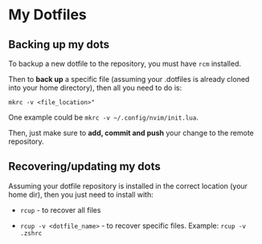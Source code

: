 # My Dotfiles

## Backing up my dots

To backup a new dotfile to the repository, you must have `rcm` installed.

Then to **back up** a specific file (assuming your .dotfiles is already cloned into your home directory), then all you need to do is:

```
mkrc -v <file_location>"
```

One example could be `mkrc -v ~/.config/nvim/init.lua`.

Then, just make sure to **add, commit and push** your change to the remote repository.

## Recovering/updating my dots

Assuming your dotfile repository is installed in the correct location (your home dir), then you just need to install with:

* `rcup` - to recover all files

* `rcup -v <dotfile_name>` - to recover specific files. Example: `rcup -v .zshrc`

